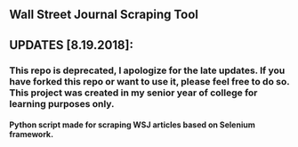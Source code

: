 ## Wall Street Journal Scraping Tool

## UPDATES [8.19.2018]:
### This repo is deprecated, I apologize for the late updates. If you have forked this repo or want to use it, please feel free to do so. This project was created in my senior year of college for learning purposes only.

#### Python script made for scraping WSJ articles based on Selenium framework.
